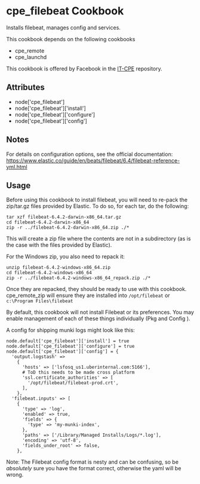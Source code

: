 cpe_filebeat Cookbook
========================
Installs filebeat, manages config and services.

This cookbook depends on the following cookbooks

* cpe_remote
* cpe_launchd

This cookbook is offered by Facebook in the [IT-CPE](https://github.com/facebook/IT-CPE) repository.

Attributes
----------
* node['cpe_filebeat']
* node['cpe_filebeat']['install']
* node['cpe_filebeat']['configure']
* node['cpe_filebeat']['config']

Notes
-----
For details on configuration options, see the official documentation: https://www.elastic.co/guide/en/beats/filebeat/6.4/filebeat-reference-yml.html

Usage
-----
Before using this cookbook to install filebeat, you will need to re-pack the zip/tar.gz files provided by Elastic. To do so, for each tar, do the following:

    tar xzf filebeat-6.4.2-darwin-x86_64.tar.gz
    cd filebeat-6.4.2-darwin-x86_64
    zip -r ../filebeat-6.4.2-darwin-x86_64.zip ./*

This will create a zip file where the contents are not in a subdirectory (as is the case with the files provided by Elastic).

For the Windows zip, you also need to repack it:

    unzip filebeat-6.4.2-windows-x86_64.zip
    cd filebeat-6.4.2-windows-x86_64
    zip -r ../filebeat-6.4.2-windows-x86_64_repack.zip ./*

Once they are repacked, they should be ready to use with this cookbook. cpe_remote_zip will ensure they are installed into `/opt/filebeat` or `c:\Program Files\filebeat`

By default, this cookbook will not install Filebeat or its preferences. You may enable management of each of these things individually (Pkg and Config ).

A config for shipping munki logs might look like this:

    node.default['cpe_filebeat']['install'] = true
    node.default['cpe_filebeat']['configure'] = true
    node.default['cpe_filebeat']['config'] = {
      'output.logstash' =>
        {
          'hosts' => ['lsfosq_us1.uberinternal.com:5166'],
          # ToD this needs to be made cross platform
          'ssl.certificate_authorities' => [
            '/opt/filebeat/filebeat-prod.crt',
          ],
        },
      'filebeat.inputs' => [
        {
          'type' => 'log',
          'enabled' => true,
          'fields' => {
            'type' => 'my-munki-index',
          },
          'paths' => ['/Library/Managed Installs/Logs/*.log'],
          'encoding' => 'utf-8',
          'fields_under_root' => false,
        },

Note: The Filebeat config format is nesty and can be confusing, so be *absolutely* sure you have the format correct, otherwise the yaml will be wrong.
